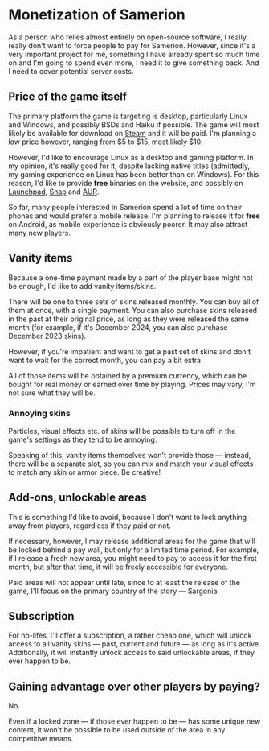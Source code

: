 # Monetization of Samerion

As a person who relies almost entirely on open-source software, I really, really don't want to force people to pay for
Samerion. However, since it's a very important project for me, something I have already spent so much time on and I'm
going to spend even more, I need it to give something back. And I need to cover potential server costs.

## Price of the game itself

The primary platform the game is targeting is desktop, particularly Linux and Windows, and possibly BSDs and Haiku if
possible. The game will most likely be available for download on [Steam] and it will be paid. I'm planning a low price
however, ranging from \$5 to \$15, most likely \$10.

However, I'd like to encourage Linux as a desktop and gaming platform. In my opinion, it's really good for it, despite
lacking native titles (admittedly, my gaming experience on Linux has been better than on Windows). For this reason,
I'd like to provide **free** binaries on the website, and possibly on [Launchpad], [Snap] and [AUR].

So far, many people interested in Samerion spend a lot of time on their phones and would prefer a mobile release. I'm
planning to release it for **free** on Android, as mobile experience is obviously poorer. It may also attract many new
players.

[Steam]: https://store.steampowered.com/
[Launchpad]: https://launchpad.net/
[Snap]: https://snapcraft.io/
[AUR]: https://aur.archlinux.org/

## Vanity items

Because a one-time payment made by a part of the player base might not be enough, I'd like to add vanity items/skins.

There will be one to three sets of skins released monthly. You can buy all of them at once, with a single payment.
You can also purchase skins released in the past at their original price, as long as they were released the same month
(for example, if it's December 2024, you can also purchase December 2023 skins).

However, if you're impatient and want to get a past set of skins and don't want to wait for the correct month, you can
pay a bit extra.

All of those items will be obtained by a premium currency, which can be bought for real money or earned over time
by playing. Prices may vary, I'm not sure what they will be.

### Annoying skins

Particles, visual effects etc. of skins will be possible to turn off in the game's settings as they tend to be annoying.

Speaking of this, vanity items themselves won't provide those — instead, there will be a separate slot, so you can mix
and match your visual effects to match any skin or armor piece. Be creative!

## Add-ons, unlockable areas

This is something I'd like to avoid, because I don't want to lock anything away from players, regardless if they paid
or not.

If necessary, however, I may release additional areas for the game that will be locked behind a pay wall, but only for
a limited time period. For example, if I release a fresh new area, you might need to pay to access it for the first
month, but after that time, it will be freely accessible for everyone.

Paid areas will not appear until late, since to at least the release of the game, I'll focus on the primary country
of the story — Sargonia.

## Subscription

For no-lifes, I'll offer a subscription, a rather cheap one, which will unlock access to all vanity skins — past,
current and future — as long as it's active. Additionally, it will instantly unlock access to said unlockable areas,
if they ever happen to be.

## Gaining advantage over other players by paying?

No.

Even if a locked zone — if those ever happen to be — has some unique new content, it won't be possible to be used outside
of the area in any competitive means.
